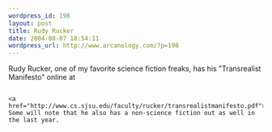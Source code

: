 ```yaml
--- 
wordpress_id: 198
layout: post
title: Rudy Rucker
date: 2004-08-07 18:54:11
wordpress_url: http://www.arcanology.com/?p=198
---
```

Rudy Rucker, one of my favorite science fiction freaks, has his "Transrealist Manifesto" online at 
                                                                                                                                                                                                                                                                                                                                                                                                                                                                                                                                                                                                                                                                              
                                                                                                                                                                                                                                                                                                                                                                                                                                                                                                                                                                                                                                                                              <a href="http://www.cs.sjsu.edu/faculty/rucker/transrealistmanifesto.pdf">http://www.cs.sjsu.edu/faculty/rucker/transrealistmanifesto.pdf</a>. Some will note that he also has a non-science fiction out as well in the last year.